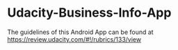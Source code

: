 # Udacity-Business-Info-App


The guidelines of this Android App can be found at https://review.udacity.com/#!/rubrics/133/view